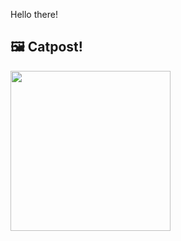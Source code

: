 Hello there!



## 🖼️ Catpost!

<sub>
    <img src="https://cdn2.thecatapi.com/images/3bajHzwSH.jpg" height="256">
</sub>

